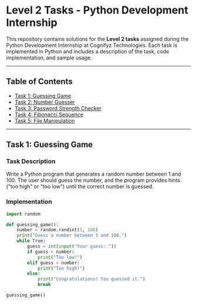 # Level 2 Tasks - Python Development Internship  

This repository contains solutions for the **Level 2 tasks** assigned during the Python Development Internship at Cognifyz Technologies. Each task is implemented in Python and includes a description of the task, code implementation, and sample usage.

---

## Table of Contents  
- [Task 1: Guessing Game](#task-1-guessing-game)  
- [Task 2: Number Guesser](#task-2-number-guesser)  
- [Task 3: Password Strength Checker](#task-3-password-strength-checker)  
- [Task 4: Fibonacci Sequence](#task-4-fibonacci-sequence)  
- [Task 5: File Manipulation](#task-5-file-manipulation)  

---

## Task 1: Guessing Game  

### Task Description  
Write a Python program that generates a random number between 1 and 100. The user should guess the number, and the program provides hints ("too high" or "too low") until the correct number is guessed.

### Implementation  
```python
import random

def guessing_game():
    number = random.randint(1, 100)
    print("Guess a number between 1 and 100.")
    while True:
        guess = int(input("Your guess: "))
        if guess < number:
            print("Too low!")
        elif guess > number:
            print("Too high!")
        else:
            print("Congratulations! You guessed it.")
            break

guessing_game()
